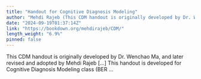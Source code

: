 ```yaml
---
title: "Handout for Cognitive Diagnosis Modeling"
author: "Mehdi Rajeb (This CDM handout is originally developed by Dr. Wenchao Ma, and later adopted by Mehdi Rajeb)"
date: "2024-09-19T01:37:14Z"
link: "https://bookdown.org/mehdirajeb/CDM/"
length_weight: "6.9%"
pinned: false
---
```


This CDM handout is originally developed by Dr. Wenchao Ma, and later revised and adopted by Mehdi Rajeb [...] This handout is developed for Cognitive Diagnosis Modeling class (BER ...
